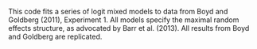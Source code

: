 This code fits a series of logit mixed models to data from Boyd and Goldberg (2011), Experiment 1. All models specify the maximal random effects structure, as advocated by Barr et al. (2013). All results from Boyd and Goldberg are replicated.